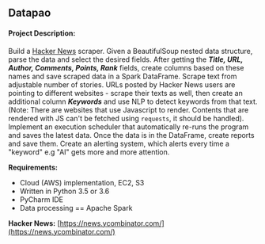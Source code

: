 ## Datapao 
#### Project Description:
Build a [Hacker News](https://news.ycombinator.com) scraper. Given a BeautifulSoup nested data structure, parse the data and select the desired fields. After getting the ***Title, URL, Author, Comments, Points, Rank*** fields,  create columns based on these names and save scraped data in a Spark DataFrame.  Scrape text from adjustable number of stories.  URLs posted by Hacker News users are pointing to different websites - scrape their texts as well, then create an additional column ***Keywords*** and use NLP to detect keywords from that text.  (Note: There are websites that use Javascript to render. Contents that are rendered with JS can't be fetched using `requests`, it should be handled). Implement an execution scheduler that automatically re-runs the program and saves the latest data. Once the data is in the DataFrame, create reports and save them. Create an alerting system, which alerts every time a "keyword" e.g "AI" gets more and more attention. 

**Requirements:**
 - Cloud (AWS) implementation, EC2, S3
 - Written in Python 3.5 or 3.6
 - PyCharm IDE
 - Data processing == Apache Spark

**Hacker News:**
[https://news.ycombinator.com/](https://news.ycombinator.com/)
